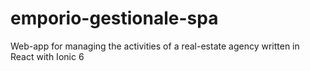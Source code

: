 # emporio-gestionale-spa
Web-app for managing the activities of a real-estate agency written in React with Ionic 6
